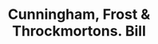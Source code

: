 ---
doi: 10.7916/D8NC7CCV
date_other: '1860'
date_other_textual: 1860-1869
form: printed ephemera
genre:
- Invoices
name:
- Cunningham, Frost & Throckmortons
object_in_context_url: https://biggert.cul.columbia.edu/items/view/ave_biggert_01656
subject_hierarchical_geographic:
- New York, New York, United States
subject_name:
- Cunningham, Frost & Throckmortons
title: Cunningham, Frost & Throckmortons. Bill
sort_title: Cunningham, Frost & Throckmortons. Bill
call_number: ave_biggert_01656
coordinates:
- 40.71277777777778,-74.00583333333333
pid: ave_biggert_01656
identifiers: ave_biggert_01656
thumbnail: https://derivativo-1.library.columbia.edu/iiif/2/ldpd:490708/full/!256,256/0/native.jpg
permalink: /biggert/ave_biggert_01656/
layout: iiif-image-page
---